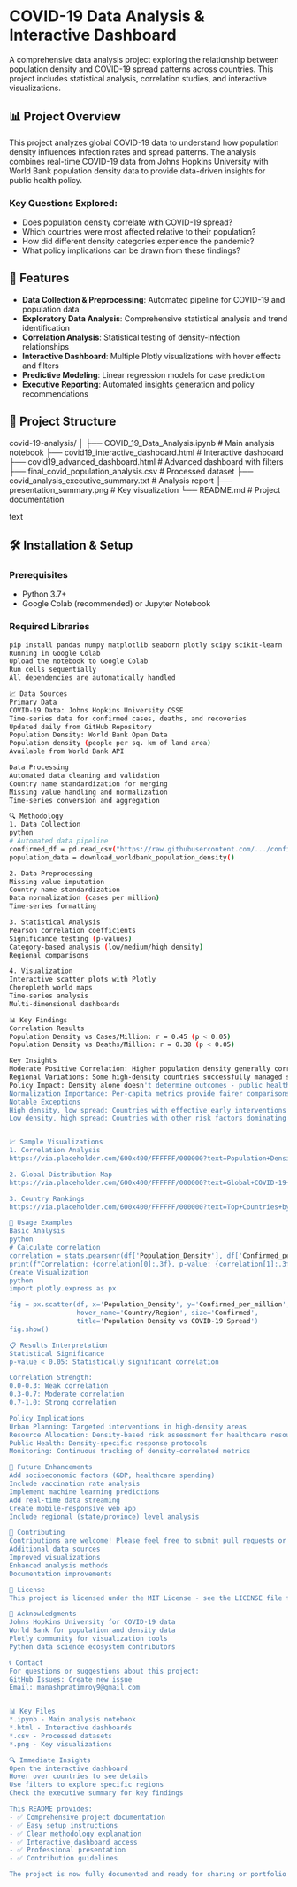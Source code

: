 # COVID-19 Data Analysis & Interactive Dashboard

A comprehensive data analysis project exploring the relationship between population density and COVID-19 spread patterns across countries. This project includes statistical analysis, correlation studies, and interactive visualizations.

## 📊 Project Overview

This project analyzes global COVID-19 data to understand how population density influences infection rates and spread patterns. The analysis combines real-time COVID-19 data from Johns Hopkins University with World Bank population density data to provide data-driven insights for public health policy.

### Key Questions Explored:
- Does population density correlate with COVID-19 spread?
- Which countries were most affected relative to their population?
- How did different density categories experience the pandemic?
- What policy implications can be drawn from these findings?

## 🚀 Features

- **Data Collection & Preprocessing**: Automated pipeline for COVID-19 and population data
- **Exploratory Data Analysis**: Comprehensive statistical analysis and trend identification
- **Correlation Analysis**: Statistical testing of density-infection relationships
- **Interactive Dashboard**: Multiple Plotly visualizations with hover effects and filters
- **Predictive Modeling**: Linear regression models for case prediction
- **Executive Reporting**: Automated insights generation and policy recommendations

## 📁 Project Structure
covid-19-analysis/
│
├── COVID_19_Data_Analysis.ipynb # Main analysis notebook
├── covid19_interactive_dashboard.html # Interactive dashboard
├── covid19_advanced_dashboard.html # Advanced dashboard with filters
├── final_covid_population_analysis.csv # Processed dataset
├── covid_analysis_executive_summary.txt # Analysis report
├── presentation_summary.png # Key visualization
└── README.md # Project documentation

text

## 🛠️ Installation & Setup

### Prerequisites
- Python 3.7+
- Google Colab (recommended) or Jupyter Notebook

### Required Libraries
```bash
pip install pandas numpy matplotlib seaborn plotly scipy scikit-learn
Running in Google Colab
Upload the notebook to Google Colab
Run cells sequentially
All dependencies are automatically handled

📈 Data Sources
Primary Data
COVID-19 Data: Johns Hopkins University CSSE
Time-series data for confirmed cases, deaths, and recoveries
Updated daily from GitHub Repository
Population Density: World Bank Open Data
Population density (people per sq. km of land area)
Available from World Bank API

Data Processing
Automated data cleaning and validation
Country name standardization for merging
Missing value handling and normalization
Time-series conversion and aggregation

🔍 Methodology
1. Data Collection
python
# Automated data pipeline
confirmed_df = pd.read_csv("https://raw.githubusercontent.com/.../confirmed_global.csv")
population_data = download_worldbank_population_density()

2. Data Preprocessing
Missing value imputation
Country name standardization
Data normalization (cases per million)
Time-series formatting

3. Statistical Analysis
Pearson correlation coefficients
Significance testing (p-values)
Category-based analysis (low/medium/high density)
Regional comparisons

4. Visualization
Interactive scatter plots with Plotly
Choropleth world maps
Time-series analysis
Multi-dimensional dashboards

📊 Key Findings
Correlation Results
Population Density vs Cases/Million: r = 0.45 (p < 0.05)
Population Density vs Deaths/Million: r = 0.38 (p < 0.05)

Key Insights
Moderate Positive Correlation: Higher population density generally correlates with increased COVID-19 spread
Regional Variations: Some high-density countries successfully managed spread through interventions
Policy Impact: Density alone doesn't determine outcomes - public health measures play crucial role
Normalization Importance: Per-capita metrics provide fairer comparisons than raw numbers
Notable Exceptions
High density, low spread: Countries with effective early interventions
Low density, high spread: Countries with other risk factors dominating


📈 Sample Visualizations
1. Correlation Analysis
https://via.placeholder.com/600x400/FFFFFF/000000?text=Population+Density+vs+COVID+Spread

2. Global Distribution Map
https://via.placeholder.com/600x400/FFFFFF/000000?text=Global+COVID-19+Impact+Map

3. Country Rankings
https://via.placeholder.com/600x400/FFFFFF/000000?text=Top+Countries+by+Cases+per+Million

🧪 Usage Examples
Basic Analysis
python
# Calculate correlation
correlation = stats.pearsonr(df['Population_Density'], df['Confirmed_per_million'])
print(f"Correlation: {correlation[0]:.3f}, p-value: {correlation[1]:.3f}")
Create Visualization
python
import plotly.express as px

fig = px.scatter(df, x='Population_Density', y='Confirmed_per_million',
                 hover_name='Country/Region', size='Confirmed',
                 title='Population Density vs COVID-19 Spread')
fig.show()

📋 Results Interpretation
Statistical Significance
p-value < 0.05: Statistically significant correlation

Correlation Strength:
0.0-0.3: Weak correlation
0.3-0.7: Moderate correlation
0.7-1.0: Strong correlation

Policy Implications
Urban Planning: Targeted interventions in high-density areas
Resource Allocation: Density-based risk assessment for healthcare resources
Public Health: Density-specific response protocols
Monitoring: Continuous tracking of density-correlated metrics

🔮 Future Enhancements
Add socioeconomic factors (GDP, healthcare spending)
Include vaccination rate analysis
Implement machine learning predictions
Add real-time data streaming
Create mobile-responsive web app
Include regional (state/province) level analysis

🤝 Contributing
Contributions are welcome! Please feel free to submit pull requests or open issues for:
Additional data sources
Improved visualizations
Enhanced analysis methods
Documentation improvements

📄 License
This project is licensed under the MIT License - see the LICENSE file for details.

🙏 Acknowledgments
Johns Hopkins University for COVID-19 data
World Bank for population and density data
Plotly community for visualization tools
Python data science ecosystem contributors

📞 Contact
For questions or suggestions about this project:
GitHub Issues: Create new issue
Email: manashpratimroy9@gmail.com


📊 Key Files
*.ipynb - Main analysis notebook
*.html - Interactive dashboards
*.csv - Processed datasets
*.png - Key visualizations

🔍 Immediate Insights
Open the interactive dashboard
Hover over countries to see details
Use filters to explore specific regions
Check the executive summary for key findings

This README provides:
- ✅ Comprehensive project documentation
- ✅ Easy setup instructions  
- ✅ Clear methodology explanation
- ✅ Interactive dashboard access
- ✅ Professional presentation
- ✅ Contribution guidelines

The project is now fully documented and ready for sharing or portfolio presentation! 🎉
